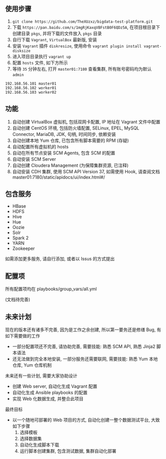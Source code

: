 ## 使用步骤

1. `git clone https://github.com/TheXUzxz/bigdata-test-platform.git`
2. 下载 `https://pan.baidu.com/s/1mgRjKaxqVBFstB0F6QDz5A`, 在项目根目录下创建目录 `pkgs`, 并将下载的文件放入 `pkgs` 目录
3. 自行下载 `Vagrant`, `VirtualBox` 最新版, 安装
4. 安装 `Vagrant` 插件 `diskresize`, 使用命令 `vagrant plugin install vagrant-disksize`
5. 进入项目目录执行 `vagrant up`
6. 配置 `hosts` 文件, 如下方所示
7. 等待 `35` 分钟左右, 打开 `master01:7180` 查看集群, 所有账号密码均为默认 `admin`

```text
192.168.56.101 master01
192.168.56.102 worker01
192.168.56.103 worker02
```

## 功能

1. 自动创建 VirtualBox 虚拟机, 包括双网卡配置, IP 地址在 Vagrant 文件中配置
2. 自动创建 CentOS 环境, 包括防火墙配置, SELinux, EPEL, MySQL Connector, MariaDB, JDK, 句柄, 时间同步, 依赖安装
3. 自动创建本地 Yum 仓库, 已包含所有脚本需要的 RPM (存疑)
4. 自动配置所有虚拟机的 hosts
5. 自动在所有节点安装 SCM Agents, 包含 SCM 的配置
6. 自动安装 SCM Server
7. 自动创建 Cloudera Management (为保障集群资源, 已注释)
8. 自动安装 CDH 集群, 使用 SCM API Version 37, 如需使用 Hook, 请查阅文档 master01:7180/static/apidocs/ui/index.html#/

## 包含服务

* HBase
* HDFS
* Hive
* Hue
* Oozie
* Solr
* Spark 2
* YARN
* Zookeeper

如需添加更多服务, 请自行添加, 或者以 Issus 的方式提出

## 配置项

所有配置项均在 playbooks/group_vars/all.yml

(文档待完善)

## 未来计划

现在的版本还有诸多不完善, 因为是工作之余创建, 所以第一要务还是修缮 Bug, 有如下需要做的工作

* 一部分配置项还不完善, 请协助完善, 需要技能: 熟悉 SCM API, 熟悉 Jinja2 脚本语法
* 还无法做到完全本地安装, 一部分服务还需要联网, 需要技能: 熟悉 Yum 本地仓库, Yum 仓库机制

未来还有一些计划, 需要大家协助设计

* 创建 Web server, 自动化生成 Vagrant 配置
* 自动化生成 Ansible playbooks 的配置
* 实现 Web 化数据生成, 并整合此项目

最终目标

* 以一个随地可部署的 Web 项目的方式, 自动化创建一整个数据测试平台, 大致如下步骤
    1. 选择模板
    2. 选择数据集
    3. 自动化生成脚本下载
    4. 运行脚本创建集群, 包含测试数据, 集群自动化部署
